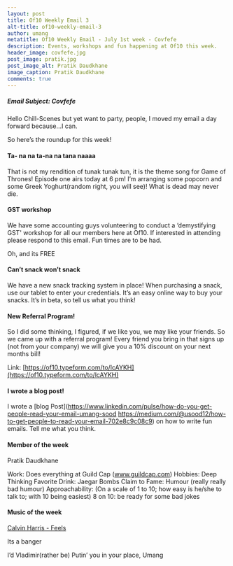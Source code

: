 ```yaml
---
layout: post
title: Of10 Weekly Email 3
alt-title: of10-weekly-email-3
author: umang
metatitle: Of10 Weekly Email - July 1st week - Covfefe
description: Events, workshops and fun happening at Of10 this week.
header_image: covfefe.jpg
post_image: pratik.jpg
post_image_alt: Pratik Daudkhane
image_caption: Pratik Daudkhane
comments: true
---
```


##### Email Subject: Covfefe #####

Hello Chill-Scenes but yet want to party, people, I moved my email a day forward because…I can.

So here’s the roundup for this week!

#### Ta- na na ta-na na tana naaaa ####

That is not my rendition of tunak tunak tun, it is the theme song for Game of Thrones! Episode one airs today at 6 pm! I’m arranging some popcorn and some Greek Yoghurt(random right, you will see)! What is dead may never die.

#### GST workshop ####

We have some accounting guys volunteering to conduct a ‘demystifying GST' workshop for all our members here at Of10. If interested in attending please respond to this email. Fun times are to be had.

Oh, and its FREE

#### Can’t snack won’t snack ####

We have a new snack tracking system in place! When purchasing a snack, use our tablet to enter your credentials. It’s an easy online way to buy your snacks. It’s in beta, so tell us what you think!

#### New Referral Program! ####

So I did some thinking, I figured, if we like you, we may like your friends. So we came up with a referral program! Every friend you bring in that signs up (not from your company) we will give you a 10% discount on your next months bill!

Link: [https://of10.typeform.com/to/lcAYKH](https://of10.typeform.com/to/lcAYKH)

#### I wrote a blog post! ####

I wrote a [blog Post](https://www.linkedin.com/pulse/how-do-you-get-people-read-your-email-umang-sood
https://medium.com/@usood12/how-to-get-people-to-read-your-email-702e8c9c08c9) on how to write fun emails. Tell me what you think.

#### Member of the week ####

Pratik Daudkhane

Work: Does everything at Guild Cap (www.guildcap.com)
Hobbies: Deep Thinking
Favorite Drink: Jaegar Bombs
Claim to Fame: Humour (really really bad humour)
Approachability: (On a scale of 1 to 10; how easy is he/she to talk to; with 10 being easiest) 8 on 10: be ready for some bad jokes

#### Music of the week ####

[Calvin Harris - Feels](https://www.youtube.com/watch?v=ozv4q2ov3Mk)

Its a banger

I’d Vladimir(rather be) Putin’ you in your place,
Umang
